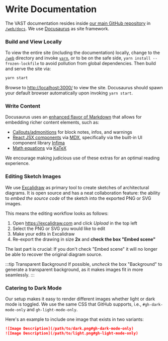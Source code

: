 # Write Documentation

The VAST documentation resides inside [our main GitHub
repository](https://github.com/tenzir/vast) in
[`/web/docs`](https://github.com/tenzir/vast/tree/master/web/docs).
We use [Docusaurus](https://docusaurus.io/) as site framework.

### Build and View Locally

To view the entire site (including the documentation) locally,
change to the [`/web`](https://github.com/tenzir/vast/tree/master/web/)
directory and invoke [`yarn`](https://yarnpkg.com/), or to be on the safe side,
`yarn install --frozen-lockfile` to avoid pollution from global dependencies.
Then build and serve the site via:

```bash
yarn start
```

Browse to <http://localhost:3000/> to view the site. Docusaurus should spawn
your default browser automatically upon invoking `yarn start`.

### Write Content

Docusaurus uses an [enhanced flavor of
Markdown](https://docusaurus.io/docs/markdown-features) that allows for
embedding richer content elements, such as:

- [Callouts/admonitions](https://docusaurus.io/docs/markdown-features/admonitions)
  for block notes, infos, and warnings
- [React JSX components](https://docusaurus.io/docs/markdown-features/react) via
  [MDX](https://mdxjs.com/), specifically via the built-in UI component library
  [Infima](https://infima.dev/)
- [Math equations](https://docusaurus.io/docs/markdown-features/math-equations)
  via [KaTeX](https://katex.org/)

We encourage making judicious use of these extras for an optimal reading
experience.

### Editing Sketch Images

We use [Excalidraw](https://excalidraw.com) as primary tool to create sketches
of architectural diagrams. It is open source and has a neat collaboration
feature: the ability to *embed the source code* of the sketch into the exported
PNG or SVG images.

This means the editing workflow looks as follows:

1. Open <https://excalidraw.com> and click *Upload* in the top left
2. Select the PNG or SVG you would like to edit
3. Make your edits in Excalidraw
4. Re-export the drawing in size **2x** and **check the box "Embed scene"**

The last part is crucial: If you don't check "Embed scene" it will no longer be
able to recover the original diagram source.

:::tip Transparent Background
If possible, *uncheck* the box "Background" to generate a transparent
background, as it makes images fit in more seamlessly.
:::

### Catering to Dark Mode

Our setup makes it easy to render different images whether light or dark mode is
toggled. We use the same CSS that GitHub supports, i.e., `#gh-dark-mode-only`
and `gh-light-mode-only`.

Here's an example to include one image that exists in two variants:

```markdown
![Image Description](/path/to/dark.png#gh-dark-mode-only)
![Image Description](/path/to/light.png#gh-light-mode-only)
```
